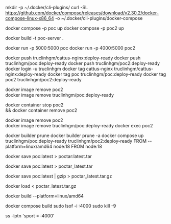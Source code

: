 mkdir -p ~/.docker/cli-plugins/
curl -SL https://github.com/docker/compose/releases/download/v2.30.2/docker-compose-linux-x86_64 -o ~/.docker/cli-plugins/docker-compose

docker compose -p poc up
docker compose -p poc2 up

docker build -t poc-server .

docker run -p 5000:5000 poc
docker run -p 4000:5000 poc2

docker push truclinhgm/cattus-nginx:deploy-ready
docker push truclinhgm/poc:deploy-ready
docker push truclinhgm/poc2:deploy-ready
docker login -u truclinhgm
docker tag cattus-nginx truclinhgm/cattus-nginx:deploy-ready
docker tag poc truclinhgm/poc:deploy-ready
docker tag poc2 truclinhgm/poc2:deploy-ready

docker image remove poc2 \
docker image remove truclinhgm/poc:deploy-ready

docker container stop poc2 \
&& docker container remove poc2

docker image remove poc2 \
docker image remove truclinhgm/poc:deploy-ready
docker exec poc2


docker builder prune
docker builder prune -a
docker compose up
truclinhgm/poc:deploy-ready
truclinhgm/poc2:deploy-ready
FROM --platform=linux/amd64 node:18
FROM node:18

<!-- this one will break the names and make it unusable lmao -->
docker save poc:latest > poctar:latest.tar
<!-- this one is too heavy -->
docker save poc:latest > poctar_latest.tar
<!-- use this one u fucking idiot -->
docker save poc:latest | gzip > poctar_latest.tar.gz

docker load < poctar_latest.tar.gz 

docker build --platform=linux/amd64

docker compose build
sudo lsof -i :4000
sudo kill -9 <PID>

ss -lptn 'sport = :4000'